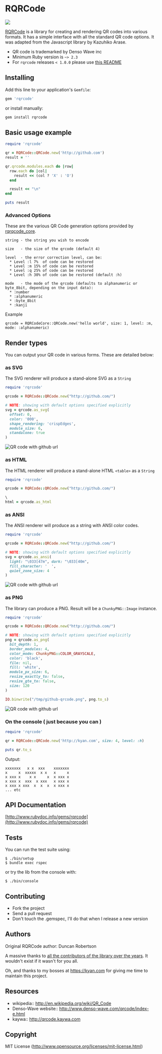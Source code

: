 # RQRCode

![](https://github.com/whomwah/rqrcode/workflows/rqrcode/badge.svg)


[RQRCode](https://github.com/whomwah/rqrcode) is a library for creating and rendering QR codes into various formats. It has a simple interface with all the standard QR code options. It was adapted from the Javascript library by Kazuhiko Arase.

* QR code is trademarked by Denso Wave inc
* Minimum Ruby version is `~> 2.3`
* For `rqrcode` releases `< 1.0.0` please use [this README](https://github.com/whomwah/rqrcode/blob/cd2732a68434e6197c219e6c8cbdadfce0c4c4f3/README.md)

## Installing

Add this line to your application's `Gemfile`:

```ruby
gem 'rqrcode'
```

or install manually:

```ruby
gem install rqrcode
```

## Basic usage example

```ruby
require 'rqrcode'

qr = RQRCode::QRCode.new('http://github.com')
result = ''

qr.qrcode.modules.each do |row|
  row.each do |col|
    result << (col ? 'X' : 'O')
  end

  result << "\n"
end

puts result
```

### Advanced Options

These are the various QR Code generation options provided by [rqrqcode_core](https://github.com/whomwah/rqrcode_core).

```
string - the string you wish to encode

size   - the size of the qrcode (default 4)

level  - the error correction level, can be:
  * Level :l 7%  of code can be restored
  * Level :m 15% of code can be restored
  * Level :q 25% of code can be restored
  * Level :h 30% of code can be restored (default :h)

mode   - the mode of the qrcode (defaults to alphanumeric or byte_8bit, depending on the input data):
  * :number
  * :alphanumeric
  * :byte_8bit
  * :kanji
```

Example

```
qrcode = RQRCodeCore::QRCode.new('hello world', size: 1, level: :m, mode: :alphanumeric)
```

## Render types

You can output your QR code in various forms. These are detailed below:

### as SVG

The SVG renderer will produce a stand-alone SVG as a `String`

```ruby
require 'rqrcode'

qrcode = RQRCode::QRCode.new("http://github.com/")

# NOTE: showing with default options specified explicitly
svg = qrcode.as_svg(
  offset: 0,
  color: '000',
  shape_rendering: 'crispEdges',
  module_size: 6,
  standalone: true
)
```

![QR code with github url](./images/github-qrcode.svg)

### as HTML

The HTML renderer will produce a stand-alone HTML `<table>` as a `String`

```ruby
require 'rqrcode'

qrcode = RQRCode::QRCode.new("http://github.com/")

\
html = qrcode.as_html
```

### as ANSI

The ANSI renderer will produce as a string with ANSI color codes.

```ruby
require 'rqrcode'

qrcode = RQRCode::QRCode.new("http://github.com/")

# NOTE: showing with default options specified explicitly
svg = qrcode.as_ansi(
  light: "\033[47m", dark: "\033[40m",
  fill_character: '  ',
  quiet_zone_size: 4
)
```

![QR code with github url](./images/ansi-screen-shot.png)

### as PNG

The library can produce a PNG. Result will be a `ChunkyPNG::Image` instance.

```ruby
require 'rqrcode'

qrcode = RQRCode::QRCode.new("http://github.com/")

# NOTE: showing with default options specified explicitly
png = qrcode.as_png(
  bit_depth: 1,
  border_modules: 4,
  color_mode: ChunkyPNG::COLOR_GRAYSCALE,
  color: 'black',
  file: nil,
  fill: 'white',
  module_px_size: 6,
  resize_exactly_to: false,
  resize_gte_to: false,
  size: 120
)

IO.binwrite("/tmp/github-qrcode.png", png.to_s)
```

![QR code with github url](./images/github-qrcode.png)

### On the console ( just because you can )

```ruby
require 'rqrcode'

qr = RQRCode::QRCode.new('http://kyan.com', size: 4, level: :h)

puts qr.to_s
```

Output:

```
xxxxxxx   x x  xxx    xxxxxxx
x     x  xxxxx  x x   x     x
x xxx x    x x     x  x xxx x
x xxx x  xxx  x xxx   x xxx x
x xxx x xxx  x  x  x  x xxx x
... etc
```

## API Documentation

[http://www.rubydoc.info/gems/rqrcode](http://www.rubydoc.info/gems/rqrcode)

## Tests

You can run the test suite using:

```
$ ./bin/setup
$ bundle exec rspec
```

or try the lib from the console with:

```
$ ./bin/console
```

## Contributing
* Fork the project
* Send a pull request
* Don't touch the .gemspec, I'll do that when I release a new version

## Authors

Original RQRCode author: Duncan Robertson

A massive thanks to [all the contributors of the library over the years](https://github.com/whomwah/rqrcode/graphs/contributors). It wouldn't exist if it wasn't for you all.

Oh, and thanks to my bosses at https://kyan.com for giving me time to maintain this project.

## Resources

* wikipedia:: http://en.wikipedia.org/wiki/QR_Code
* Denso-Wave website:: http://www.denso-wave.com/qrcode/index-e.html
* kaywa:: http://qrcode.kaywa.com

## Copyright

MIT License (http://www.opensource.org/licenses/mit-license.html)
